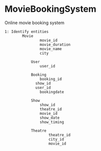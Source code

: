 # MovieBookingSystem
Online movie booking system

	1: Identify entities
  			Movie
					movie_id
					movie_duration
					movie_name
					city
					
				User
					user_id
					
				Booking
					booking_id
				  show_id
				  user_id
					bookingdate
				  
				Show
					show_id
					theatre_id
					movie_id
					show_date
					show_timing
					
				Theatre
						theatre_id
						city_id
						movie_id
						
					
					
